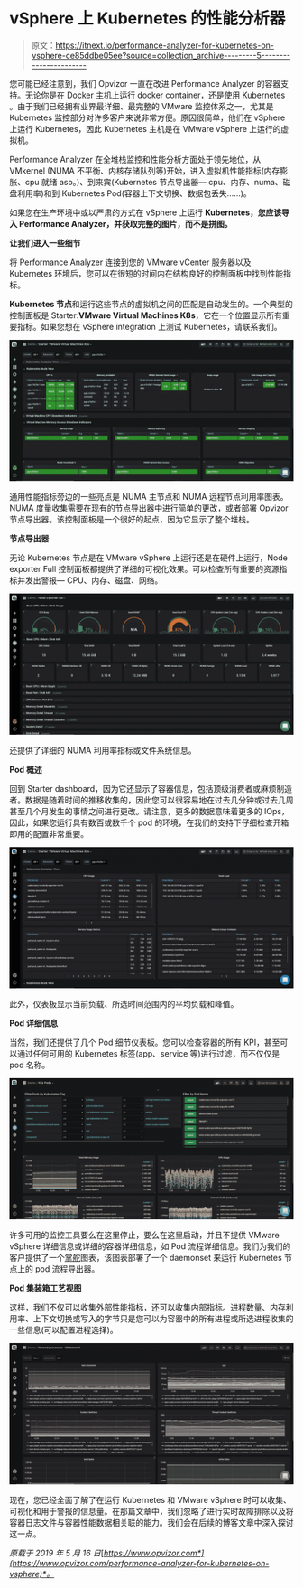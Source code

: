 # vSphere 上 Kubernetes 的性能分析器

> 原文：<https://itnext.io/performance-analyzer-for-kubernetes-on-vsphere-ce85ddbe05ee?source=collection_archive---------5----------------------->

您可能已经注意到，我们 Opvizor 一直在改进 Performance Analyzer 的容器支持。无论你是在 [Docker](https://www.docker.com) 主机上运行 docker container，还是使用 [Kubernetes](https://www.kubernetes.io) 。由于我们已经拥有业界最详细、最完整的 VMware 监控体系之一，尤其是 Kubernetes 监控部分对许多客户来说非常方便。原因很简单，他们在 vSphere 上运行 Kubernetes，因此 Kubernetes 主机是在 VMware vSphere 上运行的虚拟机。

Performance Analyzer 在全堆栈监控和性能分析方面处于领先地位，从 VMkernel (NUMA 不平衡、内核存储队列等)开始，进入虚拟机性能指标(内存膨胀、cpu 就绪 aso。)、到来宾(Kubernetes 节点导出器— cpu、内存、numa、磁盘利用率)和到 Kubernetes Pod(容器上下文切换、数据包丢失……)。

如果您在生产环境中或以严肃的方式在 vSphere 上运行 **Kubernetes，您应该导入 Performance Analyzer，并获取完整的图片，而不是拼图。**

**让我们进入一些细节**

将 Performance Analyzer 连接到您的 VMware vCenter 服务器以及 Kubernetes 环境后，您可以在很短的时间内在结构良好的控制面板中找到性能指标。

**Kubernetes 节点**和运行这些节点的虚拟机之间的匹配是自动发生的。一个典型的控制面板是 Starter:**VMware Virtual Machines K8s**，它在一个位置显示所有重要指标。如果您想在 vSphere integration 上测试 Kubernetes，请联系我们。

![](img/1437adf90dfe6f69b9f6b4e3fb54f38f.png)

通用性能指标旁边的一些亮点是 NUMA 主节点和 NUMA 远程节点利用率图表。NUMA 度量收集需要在现有的节点导出器中进行简单的更改，或者部署 Opvizor 节点导出器。该控制面板是一个很好的起点，因为它显示了整个堆栈。

**节点导出器**

无论 Kubernetes 节点是在 VMware vSphere 上运行还是在硬件上运行，Node exporter Full 控制面板都提供了详细的可视化效果。可以检查所有重要的资源指标并发出警报— CPU、内存、磁盘、网络。

![](img/693fc0a34b6b4d24dcd21674b027bef2.png)

还提供了详细的 NUMA 利用率指标或文件系统信息。

**Pod 概述**

回到 Starter dashboard，因为它还显示了容器信息，包括顶级消费者或麻烦制造者。数据是随着时间的推移收集的，因此您可以很容易地在过去几分钟或过去几周甚至几个月发生的事情之间进行更改。请注意，更多的数据意味着更多的 IOps，因此，如果您运行具有数百或数千个 pod 的环境，在我们的支持下仔细检查开箱即用的配置非常重要。

![](img/94e14d929b2643675a567bf5d75bb51d.png)

此外，仪表板显示当前负载、所选时间范围内的平均负载和峰值。

**Pod 详细信息**

当然，我们还提供了几个 Pod 细节仪表板。您可以检查容器的所有 KPI，甚至可以通过任何可用的 Kubernetes 标签(app、service 等)进行过滤，而不仅仅是 pod 名称。

![](img/3b87205a3429cfd0539bd78110e5b035.png)

许多可用的监控工具要么在这里停止，要么在这里启动，并且不提供 VMware vSphere 详细信息或详细的容器详细信息，如 Pod 流程详细信息。我们为我们的客户提供了一个[掌舵](https://helm.sh/)图表，该图表部署了一个 daemonset 来运行 Kubernetes 节点上的 pod 流程导出器。

**Pod 集装箱工艺视图**

这样，我们不仅可以收集外部性能指标，还可以收集内部指标。进程数量、内存利用率、上下文切换或写入的字节只是您可以为容器中的所有进程或所选进程收集的一些信息(可以配置进程选择)。

![](img/31e17a61c001f3dc402928d13472136e.png)

现在，您已经全面了解了在运行 Kubernetes 和 VMware vSphere 时可以收集、可视化和用于警报的信息量。在那篇文章中，我们忽略了进行实时故障排除以及将容器日志文件与容器性能数据相关联的能力。我们会在后续的博客文章中深入探讨这一点。

*原载于 2019 年 5 月 16 日*[*https://www.opvizor.com*](https://www.opvizor.com/performance-analyzer-for-kubernetes-on-vsphere)*。*